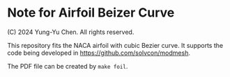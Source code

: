 # Note for Airfoil Beizer Curve

(C) 2024 Yung-Yu Chen.  All rights reserved.

This repository fits the NACA airfoil with cubic Bezier curve. It supports the code being developed in https://github.com/solvcon/modmesh.

The PDF file can be created by `make foil`.

<!-- vim: set ft=markdown ff=unix tw=79: -->
